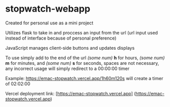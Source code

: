 # stopwatch-webapp

Created for personal use as a mini project

Utilizes flask to take in and proccess an input from the url (url input used instead of interface because of personal preference)

JavaScript manages client-side buttons and updates displays

To use simply add to the end of the url _(some num)_ **h** for hours, _(some num)_ **m** for minutes, and _(some num)_ **s** for seconds, spaces are not necessary, any incorrect usage will simply redirect to a 00:00:00 timer

Example: https://emac-stopwatch.vercel.app/1h60m120s will create a timer of 02:02:00

Vercel deployment link: [https://emac-stopwatch.vercel.app] (https://emac-stopwatch.vercel.app)
